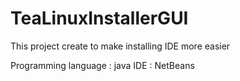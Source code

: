 TeaLinuxInstallerGUI
====================
This project create to make installing IDE more easier

Programming language : java
IDE : NetBeans
